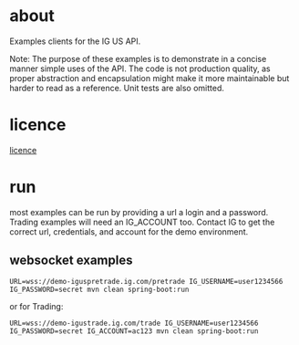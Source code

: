 # about

Examples clients for the IG US API.

Note: The purpose of these examples is to demonstrate in a concise manner simple uses of the API. The code is not production quality, as proper abstraction and encapsulation might make it more maintainable but harder to read as a reference. Unit tests are also omitted.

# licence
[licence](./LICENCE)

# run
most examples can be run by providing a url a login and a password. Trading examples will need an IG_ACCOUNT too. Contact IG to get the correct url, credentials, and account for the demo environment.

## websocket examples
```
URL=wss://demo-iguspretrade.ig.com/pretrade IG_USERNAME=user1234566 IG_PASSWORD=secret mvn clean spring-boot:run
```

or for Trading:

```
URL=wss://demo-igustrade.ig.com/trade IG_USERNAME=user1234566 IG_PASSWORD=secret IG_ACCOUNT=ac123 mvn clean spring-boot:run
```
